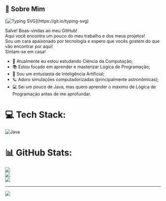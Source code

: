 ## 🌌 Sobre Mim

[![Typing SVG](https://readme-typing-svg.herokuapp.com/?font=Noto+Sans+Mono&size=15&pause=1000&color=F7F7F7&center=true&vCenter=true&width=1000&height=20&lines=Oi!+Eu+sou+o+Marcos%2C+e+esse+aqui+%C3%A9+o+meu+GitHub!)](https://git.io/typing-svg)

Salve! Boas-vindas ao meu GitHub!<br> 
Aqui você encontra um pouco do meu trabalho e dos meus projetos!<br>
Sou um cara apaixonado por tecnologia e espero que vocês gostem do que vão encontrar por aqui!<br>
Sintam-se em casa!<br>

- 🚀 Atualmente eu estou estudando Ciência da Computação;
- 📚 Estou focado em aprender e masterizar Lógica de Programação;
- 🤖 Sou um entusiasta de Inteligência Artificial;
- 🪐 Adoro simulações computadorizadas (principalmente astronômicas);
- 💻 Sei um pouco de Java, mas quero aprender o máximo de Lógica de Programação antes de me aprofundar.<br>

# 💻 Tech Stack:
![Java](https://img.shields.io/badge/java-%23ED8B00.svg?style=for-the-badge&logo=java&logoColor=white)

# 📊 GitHub Stats:
![](https://github-readme-stats.vercel.app/api?username=DeVinc1&theme=dark&hide_border=false&include_all_commits=true&count_private=true)<br/>
![](https://github-readme-streak-stats.herokuapp.com/?user=DeVinc1&theme=dark&hide_border=false)<br/>
![](https://github-readme-stats.vercel.app/api/top-langs/?username=DeVinc1&theme=dark&hide_border=false&include_all_commits=true&count_private=true&layout=compact)

---
[![](https://visitcount.itsvg.in/api?id=DeVinc1&icon=2&color=12)](https://visitcount.itsvg.in)
